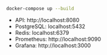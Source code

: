 ```sh
docker-compose up --build
```

* API: http://localhost:8080
* PostgreSQL: localhost:5432
* Redis: localhost:6379
* Prometheus: http://localhost:9090
* Grafana: http://localhost:3000
